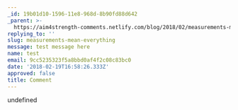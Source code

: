 ```yaml
---
_id: 19b01d10-1596-11e8-968d-8b90fd88d642
_parent: >-
  https://aim4strength-comments.netlify.com/blog/2018/02/measurements-mean-everything/
replying_to: ''
slug: measurements-mean-everything
message: test message here
name: test
email: 9cc5235323f5a8bbd0af4f2c08c83bc0
date: '2018-02-19T16:58:26.333Z'
approved: false
title: Comment
---
```

undefined
